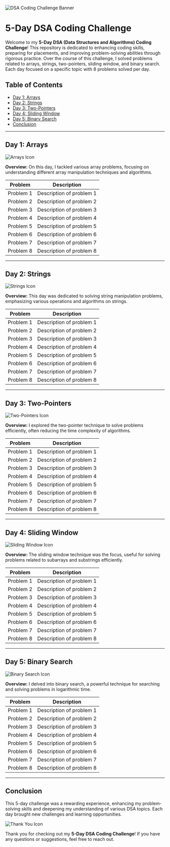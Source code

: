 ![DSA Coding Challenge Banner](https://www.google.com/imgres?q=dsa%20CODING%20%20images%20SMALL%20ANIMATIONS&imgurl=https%3A%2F%2Fqph.cf2.quoracdn.net%2Fmain-qimg-2dce1604506be381539e4e042f60c095&imgrefurl=https%3A%2F%2Fwww.quora.com%2FHow-do-I-start-learning-or-strengthen-my-knowledge-of-data-structures-and-algorithms&docid=5PHwWij4eXVEJM&tbnid=3y9Js_5tlpf_ZM&vet=12ahUKEwjCouPF_taHAxU51jgGHeqWJlAQM3oECF0QAA..i&w=602&h=283&hcb=2&ved=2ahUKEwjCouPF_taHAxU51jgGHeqWJlAQM3oECF0QAA)

# 5-Day DSA Coding Challenge

Welcome to my **5-Day DSA (Data Structures and Algorithms) Coding Challenge**! This repository is dedicated to enhancing coding skills, preparing for placements, and improving problem-solving abilities through rigorous practice. Over the course of this challenge, I solved problems related to arrays, strings, two-pointers, sliding window, and binary search. Each day focused on a specific topic with 8 problems solved per day.

## Table of Contents

- [Day 1: Arrays](#day-1-arrays)
- [Day 2: Strings](#day-2-strings)
- [Day 3: Two-Pointers](#day-3-two-pointers)
- [Day 4: Sliding Window](#day-4-sliding-window)
- [Day 5: Binary Search](#day-5-binary-search)
- [Conclusion](#conclusion)

---

## Day 1: Arrays

![Arrays Icon](https://your-image-link.com/arrays.png)

**Overview:** On this day, I tackled various array problems, focusing on understanding different array manipulation techniques and algorithms.

| Problem | Description |
| ------- | ----------- |
| Problem 1 | Description of problem 1 |
| Problem 2 | Description of problem 2 |
| Problem 3 | Description of problem 3 |
| Problem 4 | Description of problem 4 |
| Problem 5 | Description of problem 5 |
| Problem 6 | Description of problem 6 |
| Problem 7 | Description of problem 7 |
| Problem 8 | Description of problem 8 |

---

## Day 2: Strings

![Strings Icon](https://your-image-link.com/strings.png)

**Overview:** This day was dedicated to solving string manipulation problems, emphasizing various operations and algorithms on strings.

| Problem | Description |
| ------- | ----------- |
| Problem 1 | Description of problem 1 |
| Problem 2 | Description of problem 2 |
| Problem 3 | Description of problem 3 |
| Problem 4 | Description of problem 4 |
| Problem 5 | Description of problem 5 |
| Problem 6 | Description of problem 6 |
| Problem 7 | Description of problem 7 |
| Problem 8 | Description of problem 8 |

---

## Day 3: Two-Pointers

![Two-Pointers Icon](https://your-image-link.com/two-pointers.png)

**Overview:** I explored the two-pointer technique to solve problems efficiently, often reducing the time complexity of algorithms.

| Problem | Description |
| ------- | ----------- |
| Problem 1 | Description of problem 1 |
| Problem 2 | Description of problem 2 |
| Problem 3 | Description of problem 3 |
| Problem 4 | Description of problem 4 |
| Problem 5 | Description of problem 5 |
| Problem 6 | Description of problem 6 |
| Problem 7 | Description of problem 7 |
| Problem 8 | Description of problem 8 |

---

## Day 4: Sliding Window

![Sliding Window Icon](https://your-image-link.com/sliding-window.png)

**Overview:** The sliding window technique was the focus, useful for solving problems related to subarrays and substrings efficiently.

| Problem | Description |
| ------- | ----------- |
| Problem 1 | Description of problem 1 |
| Problem 2 | Description of problem 2 |
| Problem 3 | Description of problem 3 |
| Problem 4 | Description of problem 4 |
| Problem 5 | Description of problem 5 |
| Problem 6 | Description of problem 6 |
| Problem 7 | Description of problem 7 |
| Problem 8 | Description of problem 8 |

---

## Day 5: Binary Search

![Binary Search Icon](https://your-image-link.com/binary-search.png)

**Overview:** I delved into binary search, a powerful technique for searching and solving problems in logarithmic time.

| Problem | Description |
| ------- | ----------- |
| Problem 1 | Description of problem 1 |
| Problem 2 | Description of problem 2 |
| Problem 3 | Description of problem 3 |
| Problem 4 | Description of problem 4 |
| Problem 5 | Description of problem 5 |
| Problem 6 | Description of problem 6 |
| Problem 7 | Description of problem 7 |
| Problem 8 | Description of problem 8 |

---

## Conclusion

This 5-day challenge was a rewarding experience, enhancing my problem-solving skills and deepening my understanding of various DSA topics. Each day brought new challenges and learning opportunities.

![Thank You Icon](https://your-image-link.com/thank-you.png)

Thank you for checking out my **5-Day DSA Coding Challenge**! If you have any questions or suggestions, feel free to reach out.


